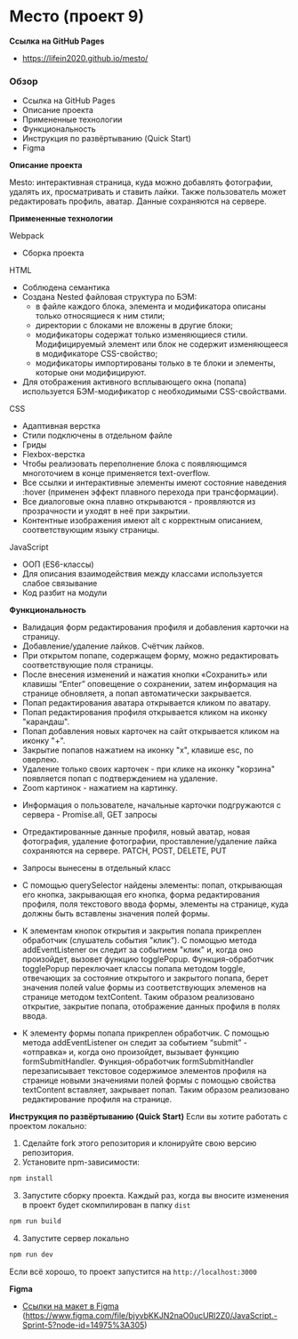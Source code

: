 #  Место (проект 9)

**Ссылка  на GitHub Pages**
*  https://lifein2020.github.io/mesto/
### Обзор

* Ссылка  на GitHub Pages
* Описание проекта
* Примененные технологии
* Функциональность
* Инструкция по развёртыванию (Quick Start)
* Figma

**Описание проекта**

Mesto: интерактивная страница, куда можно добавлять фотографии, удалять их, просматривать и ставить лайки. Также пользователь может редактировать профиль, аватар. Данные сохраняются на сервере.

**Примененные технологии**

Webpack
* Сборка проекта

HTML
* Соблюдена семантика
* Создана Nested файловая структура по БЭМ:
  - в файле каждого блока, элемента и модификатора описаны только относящиеся к ним стили;
  - директории с блоками не вложены в другие блоки;
  - модификаторы содержат только изменяющиеся стили. Модифицируемый элемент или блок не содержит изменяющееся в модификаторе CSS-свойство;
  - модификаторы импортированы только в те блоки и элементы, которые они модифицируют.
* Для отображения активного всплывающего окна (попапа) используется БЭМ-модификатор с необходимыми CSS-свойствами.

CSS
* Адаптивная верстка
* Стили подключены в отдельном файле
* Гриды
* Flexbox-верстка
* Чтобы реализовать переполнение блока с появляющимся многоточием в конце применяется text-overflow.
* Все ссылки и интерактивные элементы имеют состояние наведения :hover (применен эффект плавного перехода при трансформации).
* Все диалоговые окна плавно открываются - проявляются из прозрачности и уходят в неё при закрытии.
* Контентные изображения имеют alt с корректным описанием, соответствующим языку страницы.

JavaScript
* ООП (ES6-классы)
* Для описания взаимодействия между классами используется слабое связывание
* Код разбит на модули

**Функциональность**

* Валидация форм редактирования профиля и добавления карточки на страницу.
* Добавление/удаление лайков. Счётчик лайков.
* При открытом попапе, содержащем форму, можно редактировать соответствующие поля страницы.
* После внесения изменений и нажатия кнопки «Сохранить» или клавишы “Enter” оповещение о сохранении, затем информация на странице обновляетя, а попап автоматически закрывается.
* Попап редактирования аватара открывается кликом по аватару.
* Попап редактирования профиля открывается кликом на иконку "карандаш".
* Попап добавления новых карточек на сайт открывается кликом на иконку "+".
* Закрытие попапов нажатием на иконку "х", клавише esc, по оверлею.
* Удаление только своих карточек - при клике на иконку "корзина" появляется попап с подтверждением на удаление.
* Zoom картинок - нажатием на картинку.


- Информация о пользователе, начальные карточки подгружаются с сервера - Promise.all, GET запросы

- Отредактированные данные профиля, новый аватар, новая фотография, удаление фотографии, проставление/удаление лайка сохраняются на сервере. PATCH, POST, DELETE, PUT

- Запросы вынесены в отдельный класс

- С помощью querySelector найдены элементы:
    попап,
    открывающая его кнопка,
    закрывающая его кнопка,
    форма редактирования профиля,
    поля текстового ввода формы,
    элементы на странице, куда должны быть вставлены значения полей формы.

 - К элементам кнопок открытия и закрытия попапа прикреплен обработчик (слушатель события "клик"). С помощью метода addEventListener он следит за событием "клик" и, когда оно произойдет, вызовет функцию togglePopup.
 Функция-обработчик togglePopup переключает классы попапа методом toggle, отвечающих за состояние открытого и закрытого попапа, берет значения полей value формы из соответствующих элеменов на странице методом textContent.
 Таким образом реализовано открытие, закрытие попапа, отображение данных профиля в полях ввода.

 - К элементу формы попапа прикреплен обработчик. С помощью метода addEventListener он следит за событием “submit” - «отправка» и, когда оно произойдет, вызывает функцию formSubmitHandler. Функция-обработчик formSubmitHandler перезаписывает текстовое содержимое элементов профиля на странице новыми значениями полей формы с помощью свойства textContent вставляет, закрывает попап.
 Таким образом реализовано редактирование профиля на странице.

**Инструкция по развёртыванию (Quick Start)**
Если вы хотите работать с проектом локально:

1. Сделайте fork этого репозитория и клонируйте свою версию репозитория.
2. Установите npm-зависимости:
```sh
npm install
```
3. Запустите сборку проекта. Каждый раз, когда вы вносите изменения в проект будет скомпилирован в папку `dist`
```sh
npm run build
```
4. Запустите сервер локально
```sh
npm run dev
```
Если всё хорошо, то проект запустится на `http://localhost:3000`

**Figma**
* [Ссылки на макет в Figma](https://www.figma.com/file/2cn9N9jSkmxD84oJik7xL7/JavaScript.-Sprint-4?node-id=0%3A1) (https://www.figma.com/file/bjyvbKKJN2naO0ucURl2Z0/JavaScript.-Sprint-5?node-id=14975%3A305)
